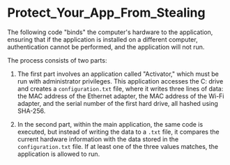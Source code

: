 # Protect_Your_App_From_Stealing
The following code "binds" the computer's hardware to the application, ensuring that if the application is installed on a different computer, authentication cannot be performed, and the application will not run.

The process consists of two parts:

1. The first part involves an application called "Activator," which must be run with administrator privileges. This application accesses the C: drive and creates a `configuration.txt` file, where it writes three lines of data: the MAC address of the Ethernet adapter, the MAC address of the Wi-Fi adapter, and the serial number of the first hard drive, all hashed using SHA-256.

2. In the second part, within the main application, the same code is executed, but instead of writing the data to a `.txt` file, it compares the current hardware information with the data stored in the `configuration.txt` file. If at least one of the three values matches, the application is allowed to run.
